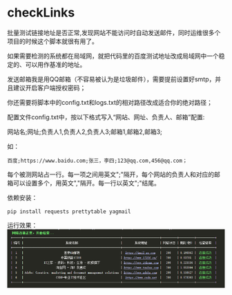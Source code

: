 # checkLinks

批量测试链接地址是否正常,发现网站不能访问时自动发送邮件，同时运维很多个项目的时候这个脚本就很有用了。

如果需要检测的系统都在局域网，就把代码里的百度测试地址改成局域网中一个稳定的、可以用作基准的地址。

发送邮箱我是用QQ邮箱（不容易被认为是垃圾邮件），需要提前设置好smtp，并且建议开启客户端授权密码；

你还需要将脚本中的config.txt和logs.txt的相对路径改成适合你的绝对路径；

配置文件config.txt中，按以下格式写入“网站、网址、负责人、邮箱”配置:

网站名;网址;负责人1,负责人2,负责人3;邮箱1,邮箱2,邮箱3;

如：

    百度;https://www.baidu.com;张三，李四;123@qq.com,456@qq.com；

每个被测网站占一行。每一项之间用英文";"隔开，每个网站的负责人和对应的邮箱可以设置多个，用英文","隔开。每一行以英文";"结尾。

依赖安装：

    pip install requests prettytable yagmail

运行效果：
![your-picture](imgs/运行效果.png?raw=true)
